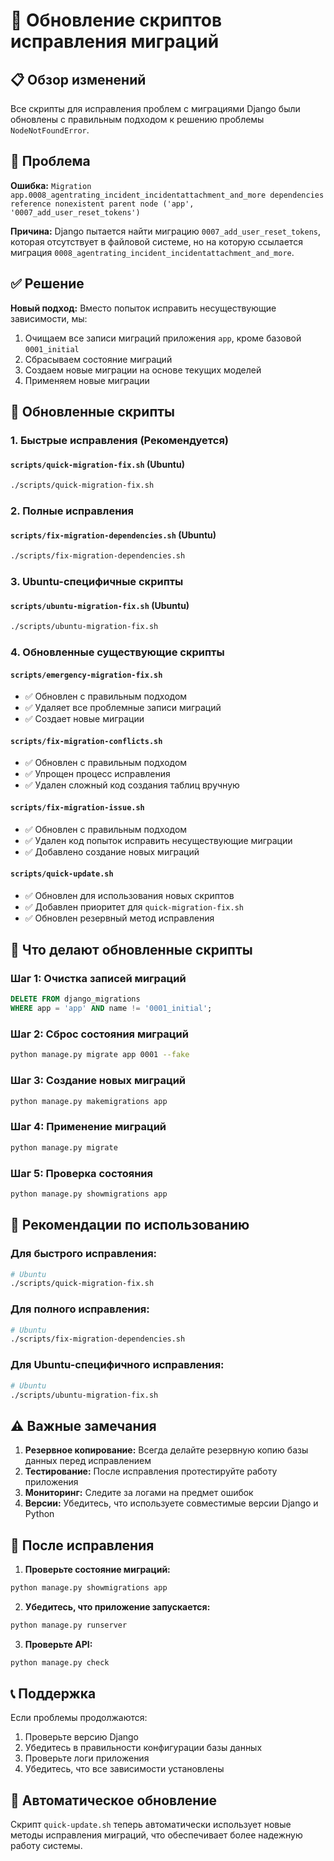 # 🔧 Обновление скриптов исправления миграций

## 📋 Обзор изменений

Все скрипты для исправления проблем с миграциями Django были обновлены с правильным подходом к решению проблемы `NodeNotFoundError`.

## 🚨 Проблема

**Ошибка:** `Migration app.0008_agentrating_incident_incidentattachment_and_more dependencies reference nonexistent parent node ('app', '0007_add_user_reset_tokens')`

**Причина:** Django пытается найти миграцию `0007_add_user_reset_tokens`, которая отсутствует в файловой системе, но на которую ссылается миграция `0008_agentrating_incident_incidentattachment_and_more`.

## ✅ Решение

**Новый подход:** Вместо попыток исправить несуществующие зависимости, мы:
1. Очищаем все записи миграций приложения `app`, кроме базовой `0001_initial`
2. Сбрасываем состояние миграций
3. Создаем новые миграции на основе текущих моделей
4. Применяем новые миграции

## 📁 Обновленные скрипты

### 1. **Быстрые исправления (Рекомендуется)**

#### `scripts/quick-migration-fix.sh` (Ubuntu)
```bash
./scripts/quick-migration-fix.sh
```

### 2. **Полные исправления**

#### `scripts/fix-migration-dependencies.sh` (Ubuntu)
```bash
./scripts/fix-migration-dependencies.sh
```

### 3. **Ubuntu-специфичные скрипты**

#### `scripts/ubuntu-migration-fix.sh` (Ubuntu)
```bash
./scripts/ubuntu-migration-fix.sh
```

### 4. **Обновленные существующие скрипты**

#### `scripts/emergency-migration-fix.sh`
- ✅ Обновлен с правильным подходом
- ✅ Удаляет все проблемные записи миграций
- ✅ Создает новые миграции

#### `scripts/fix-migration-conflicts.sh`
- ✅ Обновлен с правильным подходом
- ✅ Упрощен процесс исправления
- ✅ Удален сложный код создания таблиц вручную

#### `scripts/fix-migration-issue.sh`
- ✅ Обновлен с правильным подходом
- ✅ Удален код попыток исправить несуществующие миграции
- ✅ Добавлено создание новых миграций


#### `scripts/quick-update.sh`
- ✅ Обновлен для использования новых скриптов
- ✅ Добавлен приоритет для `quick-migration-fix.sh`
- ✅ Обновлен резервный метод исправления

## 🔄 Что делают обновленные скрипты

### Шаг 1: Очистка записей миграций
```sql
DELETE FROM django_migrations 
WHERE app = 'app' AND name != '0001_initial';
```

### Шаг 2: Сброс состояния миграций
```bash
python manage.py migrate app 0001 --fake
```

### Шаг 3: Создание новых миграций
```bash
python manage.py makemigrations app
```

### Шаг 4: Применение миграций
```bash
python manage.py migrate
```

### Шаг 5: Проверка состояния
```bash
python manage.py showmigrations app
```

## 🎯 Рекомендации по использованию

### Для быстрого исправления:
```bash
# Ubuntu
./scripts/quick-migration-fix.sh
```

### Для полного исправления:
```bash
# Ubuntu
./scripts/fix-migration-dependencies.sh
```

### Для Ubuntu-специфичного исправления:
```bash
# Ubuntu
./scripts/ubuntu-migration-fix.sh
```

## ⚠️ Важные замечания

1. **Резервное копирование:** Всегда делайте резервную копию базы данных перед исправлением
2. **Тестирование:** После исправления протестируйте работу приложения
3. **Мониторинг:** Следите за логами на предмет ошибок
4. **Версии:** Убедитесь, что используете совместимые версии Django и Python

## 🚀 После исправления

1. **Проверьте состояние миграций:**
```bash
python manage.py showmigrations app
```

2. **Убедитесь, что приложение запускается:**
```bash
python manage.py runserver
```

3. **Проверьте API:**
```bash
python manage.py check
```

## 📞 Поддержка

Если проблемы продолжаются:
1. Проверьте версию Django
2. Убедитесь в правильности конфигурации базы данных
3. Проверьте логи приложения
4. Убедитесь, что все зависимости установлены

## 🔄 Автоматическое обновление

Скрипт `quick-update.sh` теперь автоматически использует новые методы исправления миграций, что обеспечивает более надежную работу системы.
